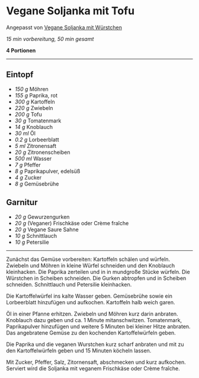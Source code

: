 # Vegane Soljanka mit Tofu

Angepasst von [Vegane Soljanka mit Würstchen](https://veganuschka.de/rezepte/suppen/vegane-soljanka-mit-wuerstchen/)

*15 min vorbereitung, 50 min gesamt*

**4 Portionen**

---

## Eintopf

- *150 g* Möhren
- *155 g* Paprika, rot
- *300 g* Kartoffeln
- *220 g* Zwiebeln
- *200 g* Tofu
- *30 g* Tomatenmark
- *14 g* Knoblauch
- *30 ml* Öl
- *0.2 g* Lorbeerblatt
- *5 ml* Zitronensaft
- *20 g* Zitronenscheiben
- *500 ml* Wasser
- *7 g* Pfeffer
- *8 g* Paprikapulver, edelsüß
- *4 g* Zucker
- *8 g* Gemüsebrühe

## Garnitur

- *20 g* Gewurzengurken
- *20 g* (Veganer) Frischkäse oder Crème fraîche
- *20 g* Vegane Saure Sahne
- *10 g* Schnittlauch
- *10 g* Petersilie

---

Zunächst das Gemüse vorbereiten: Kartoffeln schälen und würfeln. Zwiebeln und Möhren in kleine Würfel schneiden und den Knoblauch kleinhacken. Die Paprika zerteilen und in in mundgroße Stücke würfeln. Die Würstchen in Scheiben schneiden. Die Gurken abtropfen und in Scheiben schneiden. Schnittlauch und Petersilie kleinhacken.

Die Kartoffelwürfel ins kalte Wasser geben. Gemüsebrühe sowie ein Lorbeerblatt hinzufügen und aufkochen. Kartoffeln halb weich garen.

Öl in einer Pfanne erhitzen. Zwiebeln und Möhren kurz darin anbraten. Knoblauch dazu geben und ca. 1 Minute mitanschwitzen. Tomatenmark, Paprikapulver hinzufügen und weitere 5 Minuten bei kleiner Hitze anbraten. Das angebratene Gemüse zu den kochenden Kartoffelwürfeln geben.

Die Paprika und die veganen Wurstchen kurz scharf anbraten und mit zu den Kartoffelwürfeln geben und 15 Minuten köcheln lassen.

Mit Zucker, Pfeffer, Salz, Zitornensaft, abschmecken und kurz aufkochen. Serviert wird die Soljanka mit veganem Frischkäse oder Crème fraîche.

